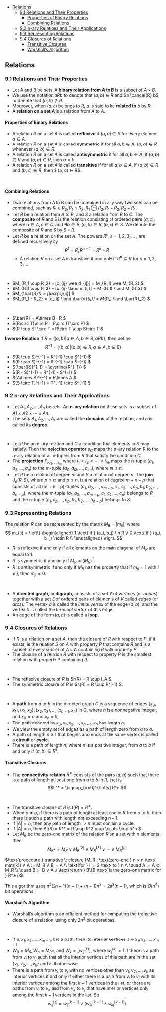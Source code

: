 <!-- TOC -->

- [Relations](#relations)
  - [9.1 Relations and Their Properties](#91-relations-and-their-properties)
    - [Properties of Binary Relations](#properties-of-binary-relations)
    - [Combining Relations](#combining-relations)
  - [9.2 n-ary Relations and Their Applications](#92-n-ary-relations-and-their-applications)
  - [9.3 Representing Relations](#93-representing-relations)
  - [9.4 Closures of Relations](#94-closures-of-relations)
    - [Transitive Closures](#transitive-closures)
    - [Warshall’s Algorithm](#warshalls-algorithm)

<!-- /TOC -->






## Relations
### 9.1 Relations and Their Properties
- Let A and B be sets. A **binary relation from $A$ to $B$** is a subset of $A × B$.
- We use the notation $aRb$ to denote that $(a, b) ∈ R$ and $a \cancel{R} b$ to denote that $(a, b) ∉ R$.
- Moreover, when $(a, b)$ belongs to $R$, $a$ is said to be **related to** $b$ by $R$.
- A **relation on a set $A$** is a relation from $A$ to $A$.

#### Properties of Binary Relations
- A relation $R$ on a set $A$ is called **reflexive** if $(a, a) ∈ R$ for every element $a ∈ A$.
- A relation $R$ on a set $A$ is called **symmetric** if for all $a, b ∈ A$, $(b, a) ∈ R$ whenever $(a, b) ∈ R$.
- A relation $R$ on a set $A$ is called **antisymmetric** if for all $a, b ∈ A$, if $(a, b) ∈ R$ and $(b, a) ∈ R$, then $a = b$.
- A relation $R$ on a set $A$ is called **transitive** if for all $a, b ∈ A$, if $(a, b) ∈ R$ and $(b, c) ∈ R$, then $ (a, c) ∈ R$.
<br>

#### Combining Relations
- Two relations from A to B can be combined in any way two sets can be combined, such as $R_1 ∪ R_2, R_1 ∩ R_2, R_1 ⊕ R_2, R_1 − R_2, R_2 − R_1$.
- Let $R$ be a relation from $A$ to $B$, and $S$ a relation from $B$ to $C$. The **composite** of $R$ and $S$ is the relation consisting of ordered pairs $(a, c)$, where $a ∈ A, c ∈ C$, and $\exists b ∈ B, (a, b) ∈ R, (b, c) ∈ S$. We denote the composite of $R$ and $S$ by $S \circ R$.
- Let $R$ be a relation on the set $A$. The powers $R^n, n = 1, 2, 3, …$ , are defined recursively by $$R^1 = R, R^{n+1} = R^n \circ R $$
  - A relation $R$ on a set $A$ is transitive if and only if $R^n \subseteq R$ for $n = 1, 2, 3, …$
<br>

- $M_{R_1 \cup R_2} = [c_{ij} \vee d_{ij}] = M_{R_1} \vee M_{R_2} $
- $M_{R_1 \cap R_2} = [c_{ij} \land d_{ij}] = M_{R_1} \land M_{R_2} $
- $M_{\bar{R}_1} = [\bar{c}_{ij}] $
- $M_{R_1 - R_2} = [c_{ij} \land \bar{d}_{ij}] = M_{R_1 \land \bar{R}_2} $
<br>

- $\bar{R} = A\times B - R $
- $(R\circ T)\circ P = R\circ (T\circ P) $
- $(R \cup S) \circ T = R\circ T \cup S\circ T $

**Inverse Relation**
If $R = \left\{ (a, b) | a\in A, b\in B, aRb \right\}$, then define $$R^{-1} = \left\{ (b, a) | (a, b)\in R, a\in A, b\in B \right\}$$

- $(R \cup S)^{-1} = R^{-1} \cup S^{-1} $
- $(R \cap S)^{-1} = R^{-1} \cap S^{-1} $
- $(\bar{R})^{-1} = \overline{R^{-1}} $
- $(R - S)^{-1} = R^{-1} - S^{-1} $
- $(A\times B)^{-1} = B\times A $
- $(S \circ T)^{-1} = T^{-1} \circ S^{-1} $






### 9.2 n-ary Relations and Their Applications
- Let $A_1, A_2, … , A_n$ be sets. An **n-ary relation** on these sets is a subset of $A1 × A2 × ⋯ × An$.
- The sets $A_1, A_2, … , A_n$ are called the **domains** of the relation, and $n$ is called its **degree**.
<br>

- Let $R$ be an n-ary relation and $C$ a condition that elements in $R$ may satisfy. Then the **selection operator** $s_C$ maps the n-ary relation R to the n-ary relation of all n-tuples from $R$ that satisfy the condition $C$.
- The **projection** $P_{i_1i_2,…,i_m}$ where $i_1 < i_2 < ⋯ < i_m$, maps the n-tuple $(a_1, a_2, … , a_n)$ to the m-tuple $(a_{i1}, a_{i2}, … , a_{im} )$, where $m ≤ n$.
- Let $R$ be a relation of degree $m$ and $S$ a relation of degree $n$. The **join** $J_p(R, S)$, where $p ≤ m$ and $p ≤ n$, is a relation of degree $m + n − p$ that consists of all (m + n − p)-tuples $(a_1, a_2, … , a_{m−p}, c_1, c_2, … , c_p, b_1, b_2, … , b_{n−p})$, where the m-tuple $(a_1, a_2, … , a_{m−p}, c_1, c_2, … , c_p)$ belongs to $R$ and the n-tuple $(c_1, c_2, … , c_p, b_1, b_2, … , b_{n−p})$ belongs to $S$.






### 9.3 Representing Relations
The relation $R$ can be represented by the matrix $M_R = [m_{ij}]$, where
$$
m_{ij} =
\left\{
\begin{aligned}
  1 \text{ if } (a_i, b_j) \in R \\
  0 \text{ if } (a_i, b_j) \notin R \\
\end{aligned}
\right.
$$

- $R$ is reflexive if and only if all elements on the main diagonal of $M_R$ are equal to 1.
- $R$ is symmetric if and only if $M_R = (M_R)^T$.
- $R$ is antisymmetric if and only if $M_R$ has the property that if $m_{ij} = 1$ with $i ≠ j$, then $m_{ji} = 0$.
<br>

- A **directed graph**, or **digraph**, consists of a set $V$ of *vertices* (or *nodes*) together with a set $E$ of ordered pairs of elements of $V$ called *edges* (or *arcs*). The vertex $a$ is called the *initial vertex* of the edge $(a, b)$, and the vertex $b$ is called the *terminal vertex* of this edge.
- An edge of the form $(a, a)$ is called a **loop**.







### 9.4 Closures of Relations
- If $R$ is a relation on a set $A$, then the closure of $R$ with respect to $P$, if it exists, is the relation $S$ on $A$ with property $P$ that contains $R$ and is a subset of every subset of $A × A$ containing $R$ with property $P$.
- The closure of a relation $R$ with respect to property $P$ is the smallest relation with property $P$ containing $R$.
<br>

- The reflexive closure of $R$ is $r(R) = R \cup I_A $.
- The symmetric closure of $R$ is $s(R) = R \cup R^{-1} $.
<br>

- A **path** from $a$ to $b$ in the directed graph $G$ is a sequence of edges $(x_0, x_1), (x_1, x_2), (x_2, x_3), … , (x_{n−1}, x_n)$ in $G$, where $n$ is a nonnegative integer, and $x_0 = a$ and $x_n = b$,
- The path denoted by $x_0, x_1, x_2, … , x_{n−1}, x_n$ has length $n$.
- We view the empty set of edges as a path of length zero from $a$ to $a$. 
- A path of length $n ≥ 1$ that begins and ends at the same vertex is called a **circuit** or **cycle**.
- There is a path of length $n$, where $n$ is a positive integer, from $a$ to $b$ if and only if $(a, b) ∈ R^n$.

#### Transitive Closures
- The **connectivity relation** $R^∗$ consists of the pairs $(a, b)$ such that there is a path of length at least one from $a$ to $b$ in $R$, that is $$R^* = \bigcup_{n=0}^{\infty} R^n $$
<br>

- The transitive closure of $R$ is $t(R) = R^∗$.
- When $a ≠ b$, if there is a path of length at least one in $R$ from $a$ to $b$, then there is such a path with length not exceeding $n − 1$.
- If $|A| = n$, then any path of length $> n$ must contain a cycle.
- If $|A| = n$, then $t(R) = R^* = R \cup R^2 \cup \cdots \cup R^n $.
- Let $M_R$ be the zero–one matrix of the relation $R$ on a set with $n$ elements, then $$M_{R^∗} = M_R ∨ M^{[2]}_R ∨ M^{[3]}_R ∨ ⋯ ∨ M^{[n]}_R$$

$\text{procedure } transitive \; closure (M_R : \text{zero–one } n × n \text{ matrix}) \\
A := M_R \\
B := A \\
\text{for } i := 2 \text{ to } n \\
\quad A := A ⊙ M_R \\
\quad B := B ∨ A \\
\text{return } B\{B \text{ is the zero–one matrix for } R^∗\}$

This algorithm uses $n^2(2n−1)(n−1) + (n−1)n^2 = 2n^3(n−1)$, which is $O(n^4)$ bit operations

#### Warshall’s Algorithm
- Warshall’s algorithm is an efficient method for computing the transitive closure of a relation, using only $2n^3$ bit operations.
<br>

- If $a, x_1, x_2, … , x_{m−1}, b$ is a path, then its **interior vertices** are $x_1, x_2, … , x_{m−1}$
- $W_0 = M_R, W_n = M_{R^∗}$, and $W_k =[w^{(k)}_{ij}]$, where $w^{(k)}_{ij} = 1$ if there is a path from $v_i$ to $v_j$ such that all the interior vertices of this path are in the set $\{v_1, v_2, … , v_k\}$ and is $0$ otherwise.
- There is a path from $v_i$ to $v_j$ with no vertices other than $v_1, v_2, … , v_k$ as interior vertices if and only if either there is a path from $v_i$ to $v_j$ with its interior vertices among the first $k − 1$ vertices in the list, or there are paths from $v_i$ to $v_k$ and from $v_k$ to $v_j$ that have interior vertices only among the first $k − 1$ vertices in the list. So $$w^{[k]}_{ij} = w^{[k−1]}_{ij} ∨ (w^{[k−1]}_{ik} ∧ w^{[k−1]}_{kj} )$$



